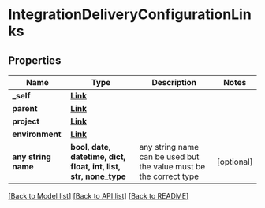# IntegrationDeliveryConfigurationLinks


## Properties
Name | Type | Description | Notes
------------ | ------------- | ------------- | -------------
**_self** | [**Link**](Link.md) |  | 
**parent** | [**Link**](Link.md) |  | 
**project** | [**Link**](Link.md) |  | 
**environment** | [**Link**](Link.md) |  | 
**any string name** | **bool, date, datetime, dict, float, int, list, str, none_type** | any string name can be used but the value must be the correct type | [optional]

[[Back to Model list]](../README.md#documentation-for-models) [[Back to API list]](../README.md#documentation-for-api-endpoints) [[Back to README]](../README.md)


